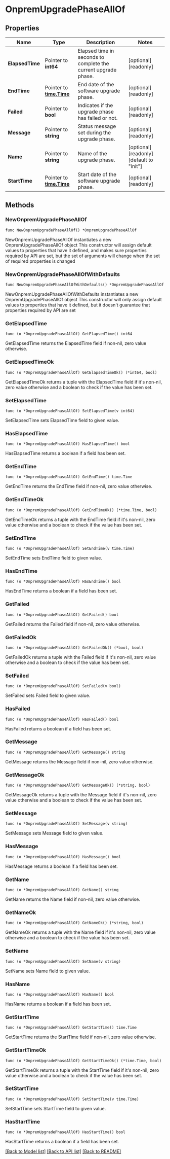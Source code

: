 # OnpremUpgradePhaseAllOf

## Properties

Name | Type | Description | Notes
------------ | ------------- | ------------- | -------------
**ElapsedTime** | Pointer to **int64** | Elapsed time in seconds to complete the current upgrade phase. | [optional] [readonly] 
**EndTime** | Pointer to [**time.Time**](time.Time.md) | End date of the software upgrade phase. | [optional] [readonly] 
**Failed** | Pointer to **bool** | Indicates if the upgrade phase has failed or not. | [optional] [readonly] 
**Message** | Pointer to **string** | Status message set during the upgrade phase. | [optional] [readonly] 
**Name** | Pointer to **string** | Name of the upgrade phase. | [optional] [readonly] [default to "init"]
**StartTime** | Pointer to [**time.Time**](time.Time.md) | Start date of the software upgrade phase. | [optional] [readonly] 

## Methods

### NewOnpremUpgradePhaseAllOf

`func NewOnpremUpgradePhaseAllOf() *OnpremUpgradePhaseAllOf`

NewOnpremUpgradePhaseAllOf instantiates a new OnpremUpgradePhaseAllOf object
This constructor will assign default values to properties that have it defined,
and makes sure properties required by API are set, but the set of arguments
will change when the set of required properties is changed

### NewOnpremUpgradePhaseAllOfWithDefaults

`func NewOnpremUpgradePhaseAllOfWithDefaults() *OnpremUpgradePhaseAllOf`

NewOnpremUpgradePhaseAllOfWithDefaults instantiates a new OnpremUpgradePhaseAllOf object
This constructor will only assign default values to properties that have it defined,
but it doesn't guarantee that properties required by API are set

### GetElapsedTime

`func (o *OnpremUpgradePhaseAllOf) GetElapsedTime() int64`

GetElapsedTime returns the ElapsedTime field if non-nil, zero value otherwise.

### GetElapsedTimeOk

`func (o *OnpremUpgradePhaseAllOf) GetElapsedTimeOk() (*int64, bool)`

GetElapsedTimeOk returns a tuple with the ElapsedTime field if it's non-nil, zero value otherwise
and a boolean to check if the value has been set.

### SetElapsedTime

`func (o *OnpremUpgradePhaseAllOf) SetElapsedTime(v int64)`

SetElapsedTime sets ElapsedTime field to given value.

### HasElapsedTime

`func (o *OnpremUpgradePhaseAllOf) HasElapsedTime() bool`

HasElapsedTime returns a boolean if a field has been set.

### GetEndTime

`func (o *OnpremUpgradePhaseAllOf) GetEndTime() time.Time`

GetEndTime returns the EndTime field if non-nil, zero value otherwise.

### GetEndTimeOk

`func (o *OnpremUpgradePhaseAllOf) GetEndTimeOk() (*time.Time, bool)`

GetEndTimeOk returns a tuple with the EndTime field if it's non-nil, zero value otherwise
and a boolean to check if the value has been set.

### SetEndTime

`func (o *OnpremUpgradePhaseAllOf) SetEndTime(v time.Time)`

SetEndTime sets EndTime field to given value.

### HasEndTime

`func (o *OnpremUpgradePhaseAllOf) HasEndTime() bool`

HasEndTime returns a boolean if a field has been set.

### GetFailed

`func (o *OnpremUpgradePhaseAllOf) GetFailed() bool`

GetFailed returns the Failed field if non-nil, zero value otherwise.

### GetFailedOk

`func (o *OnpremUpgradePhaseAllOf) GetFailedOk() (*bool, bool)`

GetFailedOk returns a tuple with the Failed field if it's non-nil, zero value otherwise
and a boolean to check if the value has been set.

### SetFailed

`func (o *OnpremUpgradePhaseAllOf) SetFailed(v bool)`

SetFailed sets Failed field to given value.

### HasFailed

`func (o *OnpremUpgradePhaseAllOf) HasFailed() bool`

HasFailed returns a boolean if a field has been set.

### GetMessage

`func (o *OnpremUpgradePhaseAllOf) GetMessage() string`

GetMessage returns the Message field if non-nil, zero value otherwise.

### GetMessageOk

`func (o *OnpremUpgradePhaseAllOf) GetMessageOk() (*string, bool)`

GetMessageOk returns a tuple with the Message field if it's non-nil, zero value otherwise
and a boolean to check if the value has been set.

### SetMessage

`func (o *OnpremUpgradePhaseAllOf) SetMessage(v string)`

SetMessage sets Message field to given value.

### HasMessage

`func (o *OnpremUpgradePhaseAllOf) HasMessage() bool`

HasMessage returns a boolean if a field has been set.

### GetName

`func (o *OnpremUpgradePhaseAllOf) GetName() string`

GetName returns the Name field if non-nil, zero value otherwise.

### GetNameOk

`func (o *OnpremUpgradePhaseAllOf) GetNameOk() (*string, bool)`

GetNameOk returns a tuple with the Name field if it's non-nil, zero value otherwise
and a boolean to check if the value has been set.

### SetName

`func (o *OnpremUpgradePhaseAllOf) SetName(v string)`

SetName sets Name field to given value.

### HasName

`func (o *OnpremUpgradePhaseAllOf) HasName() bool`

HasName returns a boolean if a field has been set.

### GetStartTime

`func (o *OnpremUpgradePhaseAllOf) GetStartTime() time.Time`

GetStartTime returns the StartTime field if non-nil, zero value otherwise.

### GetStartTimeOk

`func (o *OnpremUpgradePhaseAllOf) GetStartTimeOk() (*time.Time, bool)`

GetStartTimeOk returns a tuple with the StartTime field if it's non-nil, zero value otherwise
and a boolean to check if the value has been set.

### SetStartTime

`func (o *OnpremUpgradePhaseAllOf) SetStartTime(v time.Time)`

SetStartTime sets StartTime field to given value.

### HasStartTime

`func (o *OnpremUpgradePhaseAllOf) HasStartTime() bool`

HasStartTime returns a boolean if a field has been set.


[[Back to Model list]](../README.md#documentation-for-models) [[Back to API list]](../README.md#documentation-for-api-endpoints) [[Back to README]](../README.md)


